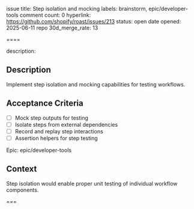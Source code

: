 issue title: Step isolation and mocking
labels: brainstorm, epic/developer-tools
comment count: 0
hyperlink: https://github.com/shopify/roast/issues/213
status: open
date opened: 2025-06-11
repo 30d_merge_rate: 13

====

description:
## Description
Implement step isolation and mocking capabilities for testing workflows.

## Acceptance Criteria
- [ ] Mock step outputs for testing
- [ ] Isolate steps from external dependencies
- [ ] Record and replay step interactions
- [ ] Assertion helpers for step testing

Epic: epic/developer-tools

## Context
Step isolation would enable proper unit testing of individual workflow components.

===
